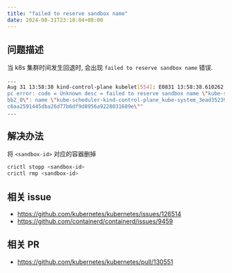 ```yaml
---
title: "failed to reserve sandbox name"
date: 2024-08-31T23:18:04+08:00
---
```


## 问题描述

当 k8s 集群时间发生回退时, 会出现 `failed to reserve sandbox name` 错误.

```bash
...
Aug 31 13:58:38 kind-control-plane kubelet[554]: E0831 13:58:38.610262 	554 log.go:32] "RunPodSandbox from runtime service failed" err="r
pc error: code = Unknown desc = failed to reserve sandbox name \"kube-scheduler-kind-control-plane_kube-system_3ead35239782468d5c21d9cb3933d
bb2_0\": name \"kube-scheduler-kind-control-plane_kube-system_3ead35239782468d5c21d9cb3933dbb2_0\" is reserved for \"e193fd73214c4db18ca31ed
c6aa2591445dba26d77b6df9d8956a9228031689e\""
...
```

## 解决办法

将 `<sandbox-id>` 对应的容器删掉

```bash
crictl stopp <sandbox-id>
crictl rmp <sandbox-id>
```

## 相关 issue

- https://github.com/kubernetes/kubernetes/issues/126514
- https://github.com/containerd/containerd/issues/9459

## 相关 PR

- https://github.com/kubernetes/kubernetes/pull/130551
